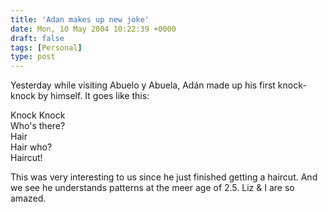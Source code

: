 ```yaml
---
title: 'Adan makes up new joke'
date: Mon, 10 May 2004 10:22:39 +0000
draft: false
tags: [Personal]
type: post
---
```


Yesterday while visiting Abuelo y Abuela, Adán made up his first knock-knock by himself. It goes like this:

Knock Knock  
Who's there?  
Hair  
Hair who?  
Haircut!

This was very interesting to us since he just finished getting a haircut. And we see he understands patterns at the meer age of 2.5. Liz & I are so amazed.